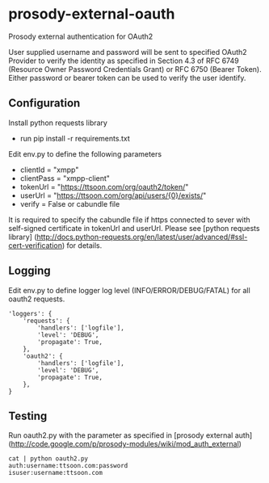 prosody-external-oauth
======================

Prosody external authentication for OAuth2

User supplied username and password will be sent to specified OAuth2 Provider
to verify the identity as specified in Section 4.3 of RFC 6749 (Resource Owner
Password Credentials Grant) or RFC 6750 (Bearer Token). Either password or
bearer token can be used to verify the user identify.

Configuration
-------------
Install python requests library
* run pip install -r requirements.txt

Edit env.py to define the following parameters
* clientId = "xmpp"
* clientPass = "xmpp-client"
* tokenUrl = "https://ttsoon.com/org/oauth2/token/"
* userUrl = "https://ttsoon.com/org/api/users/{0}/exists/"
* verify = False or cabundle file

It is required to specify the cabundle file if https connected to sever
with self-signed certificate in tokenUrl and userUrl. Please see [python requests library]
(http://docs.python-requests.org/en/latest/user/advanced/#ssl-cert-verification)
for details.

Logging
-------
Edit env.py to define logger log level (INFO/ERROR/DEBUG/FATAL) for all oauth2 requests.

	'loggers': {
        'requests': {
            'handlers': ['logfile'],
            'level': 'DEBUG',
            'propagate': True,
        },
        'oauth2': {
            'handlers': ['logfile'],
            'level': 'DEBUG',
            'propagate': True,
        },
    }

Testing
-------
Run oauth2.py with the parameter as specified in [prosody external auth]
(http://code.google.com/p/prosody-modules/wiki/mod_auth_external)

	cat | python oauth2.py 
	auth:username:ttsoon.com:password 
	isuser:username:ttsoon.com 